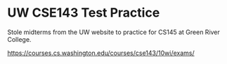 # UW CSE143 Test Practice

Stole midterms from the UW website to practice for CS145 at Green River College.

https://courses.cs.washington.edu/courses/cse143/10wi/exams/